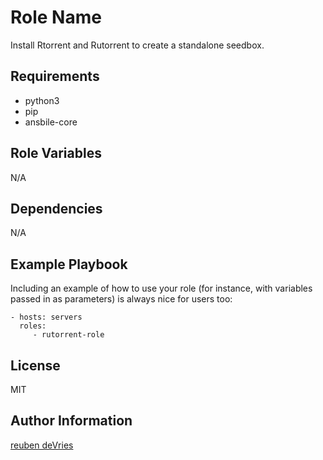 Role Name
=========

Install Rtorrent and Rutorrent to create a standalone seedbox.

Requirements
------------

- python3
- pip
- ansbile-core

Role Variables
--------------

N/A

Dependencies
------------

N/A

Example Playbook
----------------

Including an example of how to use your role (for instance, with variables passed in as parameters) is always nice for users too:

    - hosts: servers
      roles:
         - rutorrent-role

License
-------

MIT

Author Information
------------------

[reuben deVries](reubendevries@gmail.com)
